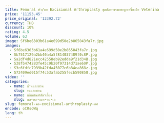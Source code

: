 ```yaml
---
title: Femoral หัว/คอ Excisional Arthroplasty ชุดศัลยกรรมกระดูกเครื่องมือ Veterinary Orthopedic เครื่องมือผ่าตัด Medica
price: '11153.45'
price_original: '12392.72'
currency: THB
discount: 10%
rating: 4.5
volume: 63
image: Sf6be6303b61a4e699d50e2b865043fa7r.jpg
images:
  - Sf6be6303b61a4e699d50e2b865043fa7r.jpg
  - Sb7517129a2bb40a4a5f814037489f0c8P.jpg
  - Sa2df4d821ecc42558eb92edda9f21d34B.jpg
  - S38fb474283fe45c9b20f97314d71ae60P.jpg
  - S3c6fdfc7939b42fda45077c6b84ea868z.jpg
  - S72409ed015f74c53afab255fecb590858.jpg
video: ''
categories:
  - name: บ้านและสวน
    slug: านและสวน
  - name: ผลิตภัณฑ์สัตว์เลี้ยง
    slug: ผล-ตภ-ณฑ-ตว-เล
slug: femoral-คอ-excisional-arthroplasty-ดศ
encode: oCRsoWq
lang: th
---
```

  